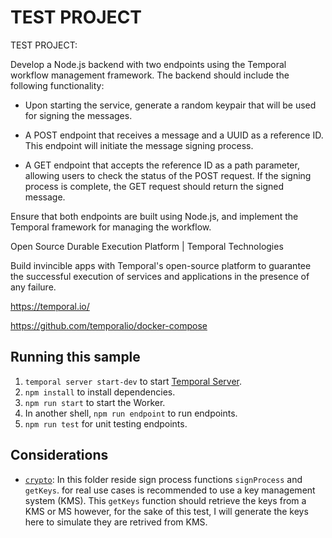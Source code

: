 # TEST PROJECT

TEST PROJECT:

Develop a Node.js backend with two endpoints using the Temporal workflow management framework. The backend should include the following functionality:

- Upon starting the service, generate a random keypair that will be used for signing the messages.

- A POST endpoint that receives a message and a UUID as a reference ID. This endpoint will initiate the message signing process.

- A GET endpoint that accepts the reference ID as a path parameter, allowing users to check the status of the POST request. If the signing process is complete, the GET request should return the signed message.

Ensure that both endpoints are built using Node.js, and implement the Temporal framework for managing the workflow.

Open Source Durable Execution Platform | Temporal Technologies

Build invincible apps with Temporal's open-source platform to guarantee the successful execution of services and applications in the presence of any failure.

https://temporal.io/

https://github.com/temporalio/docker-compose

## Running this sample

1. `temporal server start-dev` to start [Temporal Server](https://github.com/temporalio/cli/#installation).
2. `npm install` to install dependencies.
3. `npm run start` to start the Worker.
4. In another shell, `npm run endpoint` to run endpoints.
5. `npm run test` for unit testing endpoints.

## Considerations

- [`crypto`](./src/activities/crypto.ts): In this folder reside sign process functions `signProcess` and `getKeys`.
  for real use cases is recommended to use a  key management system (KMS). This `getKeys` function should retrieve the keys from a KMS or MS however, for the sake of this test, I will generate the keys here to simulate they are retrived from KMS.


